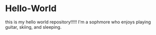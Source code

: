 # Hello-World
this is my hello world repository!!!!!
I'm a sophmore who enjoys playing guitar, skiing, and sleeping.

